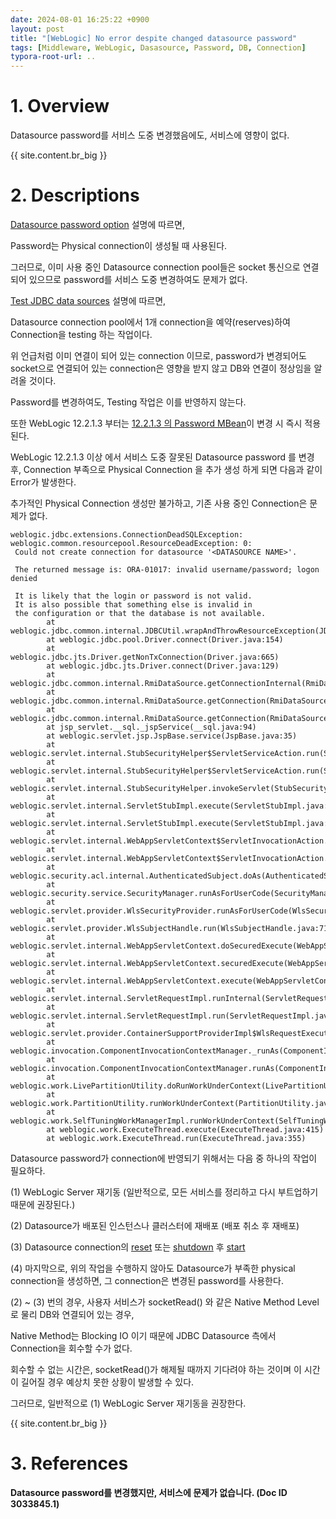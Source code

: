 ```yaml
---
date: 2024-08-01 16:25:22 +0900
layout: post
title: "[WebLogic] No error despite changed datasource password"
tags: [Middleware, WebLogic, Dasasource, Password, DB, Connection]
typora-root-url: ..
---
```


# 1. Overview
Datasource password를 서비스 도중 변경했음에도, 서비스에 영향이 없다.

{{ site.content.br_big }}

# 2. Descriptions
[Datasource password option](https://docs.oracle.com/en/middleware/standalone/weblogic-server/14.1.1.0/wlach/pagehelp/JDBCjdbcdatasourcesjdbcdatasourceconfigconnectionpooltitle.html) 설명에 따르면,

Password는 Physical connection이 생성될 때 사용된다.

그러므로, 이미 사용 중인 Datasource connection pool들은 socket 통신으로 연결되어 있으므로 password를 서비스 도중 변경하여도 문제가 없다.



[Test JDBC data sources](https://docs.oracle.com/en/middleware/standalone/weblogic-server/14.1.1.0/wlach/taskhelp/jdbc/jdbc_datasources/TestDataSources.html) 설명에 따르면,

Datasource connection pool에서 1개 connection을 예약(reserves)하여 Connection을 testing 하는 작업이다.

위 언급처럼 이미 연결이 되어 있는 connection 이므로, password가 변경되어도 socket으로 연결되어 있는 connection은 영향을 받지 않고 DB와 연결이 정상임을 알려올 것이다.

Password를 변경하여도, Testing 작업은 이를 반영하지 않는다.



또한 WebLogic 12.2.1.3 부터는 [12.2.1.3 의 Password MBean](https://docs.oracle.com/middleware/12213/wls/WLACH/pagehelp/JDBCjdbcdatasourcesjdbcdatasourceconfigconnectionpooltitle.html)이 변경 시 즉시 적용 된다.

WebLogic 12.2.1.3 이상 에서 서비스 도중 잘못된 Datasource password 를 변경 후, Connection 부족으로 Physical Connection 을 추가 생성 하게 되면 다음과 같이 Error가 발생한다.

추가적인 Physical Connection 생성만 불가하고, 기존 사용 중인 Connection은 문제가 없다.

```
weblogic.jdbc.extensions.ConnectionDeadSQLException: weblogic.common.resourcepool.ResourceDeadException: 0:
 Could not create connection for datasource '<DATASOURCE NAME>'.

 The returned message is: ORA-01017: invalid username/password; logon denied

 It is likely that the login or password is not valid.
 It is also possible that something else is invalid in
 the configuration or that the database is not available.
        at weblogic.jdbc.common.internal.JDBCUtil.wrapAndThrowResourceException(JDBCUtil.java:274)
        at weblogic.jdbc.pool.Driver.connect(Driver.java:154)
        at weblogic.jdbc.jts.Driver.getNonTxConnection(Driver.java:665)
        at weblogic.jdbc.jts.Driver.connect(Driver.java:129)
        at weblogic.jdbc.common.internal.RmiDataSource.getConnectionInternal(RmiDataSource.java:638)
        at weblogic.jdbc.common.internal.RmiDataSource.getConnection(RmiDataSource.java:594)
        at weblogic.jdbc.common.internal.RmiDataSource.getConnection(RmiDataSource.java:587)
        at jsp_servlet.__sql._jspService(__sql.java:94)
        at weblogic.servlet.jsp.JspBase.service(JspBase.java:35)
        at weblogic.servlet.internal.StubSecurityHelper$ServletServiceAction.run(StubSecurityHelper.java:286)
        at weblogic.servlet.internal.StubSecurityHelper$ServletServiceAction.run(StubSecurityHelper.java:260)
        at weblogic.servlet.internal.StubSecurityHelper.invokeServlet(StubSecurityHelper.java:137)
        at weblogic.servlet.internal.ServletStubImpl.execute(ServletStubImpl.java:350)
        at weblogic.servlet.internal.ServletStubImpl.execute(ServletStubImpl.java:247)
        at weblogic.servlet.internal.WebAppServletContext$ServletInvocationAction.wrapRun(WebAppServletContext.java:3697)
        at weblogic.servlet.internal.WebAppServletContext$ServletInvocationAction.run(WebAppServletContext.java:3667)
        at weblogic.security.acl.internal.AuthenticatedSubject.doAs(AuthenticatedSubject.java:326)
        at weblogic.security.service.SecurityManager.runAsForUserCode(SecurityManager.java:197)
        at weblogic.servlet.provider.WlsSecurityProvider.runAsForUserCode(WlsSecurityProvider.java:203)
        at weblogic.servlet.provider.WlsSubjectHandle.run(WlsSubjectHandle.java:71)
        at weblogic.servlet.internal.WebAppServletContext.doSecuredExecute(WebAppServletContext.java:2443)
        at weblogic.servlet.internal.WebAppServletContext.securedExecute(WebAppServletContext.java:2291)
        at weblogic.servlet.internal.WebAppServletContext.execute(WebAppServletContext.java:2269)
        at weblogic.servlet.internal.ServletRequestImpl.runInternal(ServletRequestImpl.java:1703)
        at weblogic.servlet.internal.ServletRequestImpl.run(ServletRequestImpl.java:1663)
        at weblogic.servlet.provider.ContainerSupportProviderImpl$WlsRequestExecutor.run(ContainerSupportProviderImpl.java:272)
        at weblogic.invocation.ComponentInvocationContextManager._runAs(ComponentInvocationContextManager.java:352)
        at weblogic.invocation.ComponentInvocationContextManager.runAs(ComponentInvocationContextManager.java:337)
        at weblogic.work.LivePartitionUtility.doRunWorkUnderContext(LivePartitionUtility.java:57)
        at weblogic.work.PartitionUtility.runWorkUnderContext(PartitionUtility.java:41)
        at weblogic.work.SelfTuningWorkManagerImpl.runWorkUnderContext(SelfTuningWorkManagerImpl.java:644)
        at weblogic.work.ExecuteThread.execute(ExecuteThread.java:415)
        at weblogic.work.ExecuteThread.run(ExecuteThread.java:355)
```



Datasource password가 connection에 반영되기 위해서는 다음 중 하나의 작업이 필요하다.

 (1) WebLogic Server 재기동 (일반적으로, 모든 서비스를 정리하고 다시 부트업하기 때문에 권장된다.)

 (2) Datasource가 배포된 인스턴스나 클러스터에 재배포 (배포 취소 후 재배포)

 (3) Datasource connection의 [reset](https://docs.oracle.com/en/middleware/standalone/weblogic-server/14.1.1.0/wlach/taskhelp/jdbc/jdbc_datasources/ResetConnectionsInADataSource.html) 또는 [shutdown](https://docs.oracle.com/en/middleware/standalone/weblogic-server/14.1.1.0/wlach/taskhelp/jdbc/jdbc_datasources/ShutDownDataSources.html) 후 [start](https://docs.oracle.com/en/middleware/standalone/weblogic-server/14.1.1.0/wlach/taskhelp/jdbc/jdbc_datasources/StartDataSources.html)

 (4) 마지막으로, 위의 작업을 수행하지 않아도 Datasource가 부족한 physical connection을 생성하면, 그 connection은 변경된 password를 사용한다.



(2) ~ (3) 번의 경우, 사용자 서비스가 socketRead() 와 같은 Native Method Level로 물리 DB와 연결되어 있는 경우,

Native Method는 Blocking IO 이기 때문에 JDBC Datasource 측에서 Connection을 회수할 수가 없다.

회수할 수 없는 시간은, socketRead()가 해제될 때까지 기다려야 하는 것이며 이 시간이 길어질 경우 예상치 못한 상황이 발생할 수 있다.

그러므로, 일반적으로 (1) WebLogic Server 재기동을 권장한다.

{{ site.content.br_big }}

# 3. References
**Datasource password를 변경했지만, 서비스에 문제가 없습니다. (Doc ID 3033845.1)**